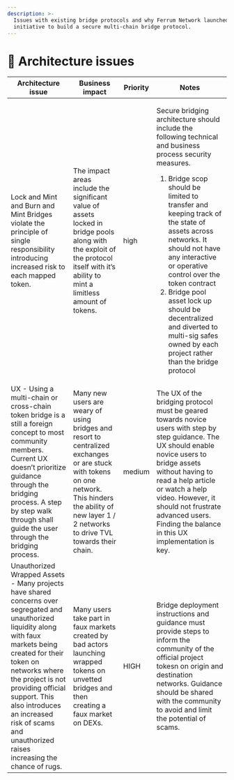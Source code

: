 ```yaml
---
description: >-
  Issues with existing bridge protocols and why Ferrum Network launched an
  initiative to build a secure multi-chain bridge protocol.
---
```


# 🚩 Architecture issues

| **Architecture issue**                                                                                                                                                                                                                                                                                                                    | **Business impact**                                                                                                                                                                                           | **Priority** | **Notes**                                                                                                                                                                                                                                                                                                                                                                                                                                                               |
| ----------------------------------------------------------------------------------------------------------------------------------------------------------------------------------------------------------------------------------------------------------------------------------------------------------------------------------------- | ------------------------------------------------------------------------------------------------------------------------------------------------------------------------------------------------------------- | ------------ | ----------------------------------------------------------------------------------------------------------------------------------------------------------------------------------------------------------------------------------------------------------------------------------------------------------------------------------------------------------------------------------------------------------------------------------------------------------------------- |
| Lock and Mint and Burn and Mint Bridges violate the principle of single responsibility introducing increased risk to each mapped token.                                                                                                                                                                                                   | The impact areas include the significant value of assets locked in bridge pools along with the exploit of the protocol itself with it’s ability to mint a limitless amount of tokens.                         | high         | <p>Secure bridging architecture should include the following technical and business process security measures.</p><ol><li>Bridge scop should be limited to transfer and keeping track of the state of assets across networks. It should not have any interactive or operative control over the token contract</li><li>Bridge pool asset lock up should be decentralized and diverted to multi-sig safes owned by each project rather than the bridge protocol</li></ol> |
| UX - Using a multi-chain or cross-chain token bridge is a still a foreign concept to most community members. Current UX doesn’t prioritize guidance through the bridging process. A step by step walk through shall guide the user through the bridging process.                                                                          | Many new users are weary of using bridges and resort to centralized exchanges or are stuck with tokens on one network. This hinders the ability of new layer 1 / 2 networks to drive TVL towards their chain. | medium       | The UX of the bridging protocol must be geared towards novice users with step by step guidance. The UX should enable novice users to bridge assets without having to read a help article or watch a help video. However, it should not frustrate advanced users. Finding the balance in this UX implementation is key.                                                                                                                                                  |
| Unauthorized Wrapped Assets - Many projects have shared concerns over segregated and unauthorized liquidity along with faux markets being created for their token on networks where the project is not providing official support. This also introduces an increased risk of scams and unauthorized raises increasing the chance of rugs. | Many users take part in faux markets created by bad actors launching wrapped tokens on unvetted bridges and then creating a faux market on DEXs.                                                              | HIGH         | Bridge deployment instructions and guidance must provide steps to inform the community of the official project tokesn on origin and destination networks. Guidance should be shared with the community to avoid and limit the potential of scams.                                                                                                                                                                                                                       |

##
